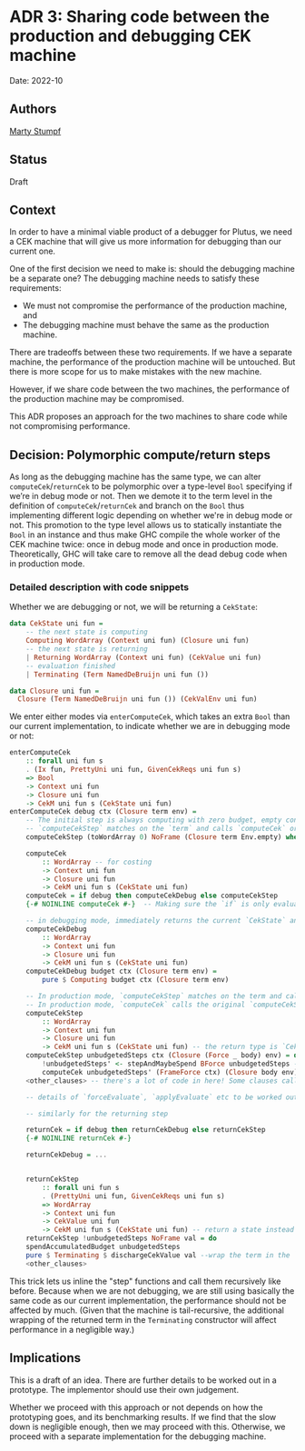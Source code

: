# ADR 3: Sharing code between the production and debugging CEK machine

Date: 2022-10

## Authors

[Marty Stumpf](mailto:marty.stumpf@iohk.io)

## Status

Draft

## Context

In order to have a minimal viable product of a debugger for Plutus, we need a CEK machine that will give us more information for debugging than our current one.

One of the first decision we need to make is: should the debugging machine be a separate one?
The debugging machine needs to satisfy these requirements:

- We must not compromise the performance of the production machine, and
- The debugging machine must behave the same as the production machine.

There are tradeoffs between these two requirements.
If we have a separate machine, the performance of the production machine will be untouched.
But there is more scope for us to make mistakes with the new machine.

However, if we share code between the two machines, the performance of the production machine may be compromised.

This ADR proposes an approach for the two machines to share code while not compromising performance.

## Decision: Polymorphic compute/return steps

As long as the debugging machine has the same type, we can alter `computeCek`/`returnCek` to be polymorphic over a type-level `Bool` specifying if we’re in debug mode or not.
Then we demote it to the term level in the definition of `computeCek`/`returnCek` and branch on the `Bool` thus implementing different logic depending on whether we're in debug mode or not.
This promotion to the type level allows us to statically instantiate the `Bool` in an instance and thus make GHC compile the whole worker of the CEK machine twice: once in debug mode and once in production mode.
Theoretically, GHC will take care to remove all the dead debug code when in production mode.

### Detailed description with code snippets

Whether we are debugging or not, we will be returning a `CekState`:

```haskell
data CekState uni fun =
    -- the next state is computing
    Computing WordArray (Context uni fun) (Closure uni fun)
    -- the next state is returning
    | Returning WordArray (Context uni fun) (CekValue uni fun)
    -- evaluation finished
    | Terminating (Term NamedDeBruijn uni fun ())

data Closure uni fun =
  Closure (Term NamedDeBruijn uni fun ()) (CekValEnv uni fun)
```

We enter either modes via `enterComputeCek`, which takes an extra `Bool` than our current implementation, to indicate whether we are in debugging mode or not:

```haskell
enterComputeCek
    :: forall uni fun s
    . (Ix fun, PrettyUni uni fun, GivenCekReqs uni fun s)
    => Bool
    -> Context uni fun
    -> Closure uni fun
    -> CekM uni fun s (CekState uni fun)
enterComputeCek debug ctx (Closure term env) =
    -- The initial step is always computing with zero budget, empty context and environment.
    -- `computeCekStep` matches on the `term` and calls `computeCek` or `returnCek` depending on the clause.
    computeCekStep (toWordArray 0) NoFrame (Closure term Env.empty) where

    computeCek
        :: WordArray -- for costing
        -> Context uni fun
        -> Closure uni fun
        -> CekM uni fun s (CekState uni fun)
    computeCek = if debug then computeCekDebug else computeCekStep
    {-# NOINLINE computeCek #-}  -- Making sure the `if` is only evaluated once.

    -- in debugging mode, immediately returns the current `CekState` and halts execution. Debugging mode details to be worked out.
    computeCekDebug
        :: WordArray
        -> Context uni fun
        -> Closure uni fun
        -> CekM uni fun s (CekState uni fun)
    computeCekDebug budget ctx (Closure term env) =
        pure $ Computing budget ctx (Closure term env)

    -- In production mode, `computeCekStep` matches on the term and calls `computeCek` or `returnCek` on a subterm.
    -- In production mode, `computeCek` calls the original `computeCekStep`, i.e. in production mode `computeCekStep` calls itself through the thin `computeCek` wrapper thus achieving recursion and replicating the old behavior of the CEK machine.
    computeCekStep
        :: WordArray
        -> Context uni fun
        -> Closure uni fun
        -> CekM uni fun s (CekState uni fun) -- the return type is `CekState` instead of a term.
    computeCekStep unbudgetedSteps ctx (Closure (Force _ body) env) = do -- exactly like in current prod
        !unbudgetedSteps' <- stepAndMaybeSpend BForce unbudgetedSteps -- update costs
        computeCek unbudgetedSteps' (FrameForce ctx) (Closure body env) -- compute again with updated costs and ctx
    <other_clauses> -- there's a lot of code in here! Some clauses call `returnCek`, some `computeCek`, achieving recursive calling similar to our current implementation.

    -- details of `forceEvaluate`, `applyEvaluate` etc to be worked out.

    -- similarly for the returning step

    returnCek = if debug then returnCekDebug else returnCekStep
    {-# NOINLINE returnCek #-}

    returnCekDebug = ...


    returnCekStep
        :: forall uni fun s
        . (PrettyUni uni fun, GivenCekReqs uni fun s)
        => WordArray
        -> Context uni fun
        -> CekValue uni fun
        -> CekM uni fun s (CekState uni fun) -- return a state instead of a term
    returnCekStep !unbudgetedSteps NoFrame val = do
    spendAccumulatedBudget unbudgetedSteps
    pure $ Terminating $ dischargeCekValue val --wrap the term in the `Terminating` constructor when returning the term.
    <other_clauses>
```

This trick lets us inline the "step" functions and call them recursively like before.
Because when we are not debugging, we are still using basically the same code as our current implementation, the performance should not be affected by much.
(Given that the machine is tail-recursive, the additional wrapping of the returned term in the `Terminating` constructor will affect performance in a negligible way.)

## Implications

This is a draft of an idea.
There are further details to be worked out in a prototype.
The implementor should use their own judgement.

Whether we proceed with this approach or not depends on how the prototyping goes, and its benchmarking results.
If we find that the slow down is negligible enough, then we may proceed with this.
Otherwise, we proceed with a separate implementation for the debugging machine.
